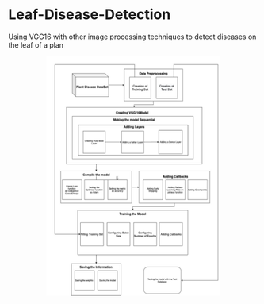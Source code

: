 # Leaf-Disease-Detection
Using VGG16 with other image processing techniques to detect diseases on the leaf of a plan
<p align="center">
  <img src="/ach diag.png" width="350" title="hover text">
</p>

